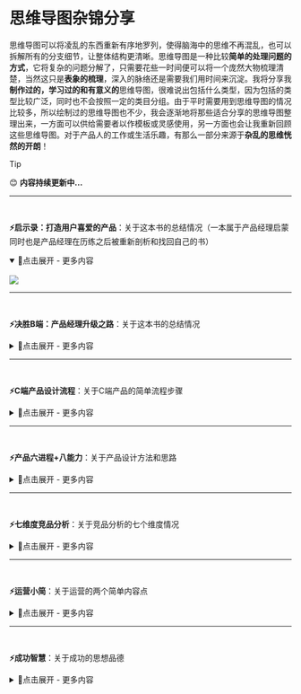 # 思维导图杂锦分享
思维导图可以将凌乱的东西重新有序地罗列，使得脑海中的思维不再混乱，也可以拆解所有的分支细节，让整体结构更清晰。思维导图是一种比较**简单的处理问题的方式**，它将复杂的问题分解了，只需要花些一时间便可以将一个庞然大物梳理清楚，当然这只是**表象的梳理**，深入的脉络还是需要我们用时间来沉淀。我将分享我**制作过的，学习过的和有意义的**思维导图，很难说出包括什么类型，因为包括的类型比较广泛，同时也不会按照一定的类目分组。由于平时需要用到思维导图的情况比较多，所以绘制过的思维导图也不少，我会逐渐地将那些适合分享的思维导图整理出来，一方面可以供给需要者以作模板或灵感使用，另一方面也会让我重新回顾这些思维导图。对于产品人的工作或生活乐趣，有那么一部分来源于**杂乱的思维恍然的开朗**！

> [!TIP]
> 😊 **内容持续更新中...**

---
<br>

**⚡启示录：打造用户喜爱的产品**：关于这本书的总结情况（一本属于产品经理启蒙同时也是产品经理在历练之后被重新剖析和找回自己的书）

<details open="True">
<summary>🔅点击展开 - 更多内容</summary>
<br>
<img src="https://github.com/user-attachments/assets/86b59faf-9232-4185-b5b0-ce8c8cb9309f"></img>
</details>

---
<br>

**⚡决胜B端：产品经理升级之路**：关于这本书的总结情况

<details>
<summary>🔅点击展开 - 更多内容</summary>
<br>
<img src="https://github.com/PM-Geeker-ORG/Adok/assets/143123392/0df4df04-df89-423d-bf4b-ab8b4d36fefa"></img>
</details>

---
<br>

**⚡C端产品设计流程**：关于C端产品的简单流程步骤

<details>
<summary>🔅点击展开 - 更多内容</summary>
<br>
<img src="https://github.com/PM-Geeker-ORG/Adok/assets/143123392/a62c75d6-0618-4412-9546-2797c3348dac"></img>
</details>

---
<br>

**⚡产品六进程+八能力**：关于产品设计方法和思路

<details>
<summary>🔅点击展开 - 更多内容</summary>
<br>
<img src="https://github.com/PM-Geeker-ORG/Adok/assets/143123392/a159582c-7689-4a6b-81cd-2fcbab8b47ca"></img>
</details>

---
<br>

**⚡七维度竞品分析**：关于竞品分析的七个维度情况

<details>
<summary>🔅点击展开 - 更多内容</summary>
<br>
<img src="https://github.com/PM-Geeker-ORG/Adok/assets/143123392/30a6be7d-452d-4f18-8fbf-6172429ecb2a"></img>
</details>

---
<br>

**⚡运营小简**：关于运营的两个简单内容点

<details>
<summary>🔅点击展开 - 更多内容</summary>
<br>
<img src="https://github.com/PM-Geeker-ORG/Adok/assets/143123392/9c365942-d446-4ead-9640-92f35b11006f"></img>
</details>

---
<br>

**⚡成功智慧**：关于成功的思想品德

<details>
<summary>🔅点击展开 - 更多内容</summary>
<br>
<img src="https://github.com/user-attachments/assets/fbd09566-f0d8-4472-8920-fb6cc365a9fd"></img>
</details>
